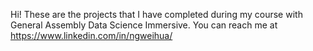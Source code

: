 Hi! These are the projects that I have completed during my course with General Assembly Data Science Immersive. 
You can reach me at https://www.linkedin.com/in/ngweihua/ 
